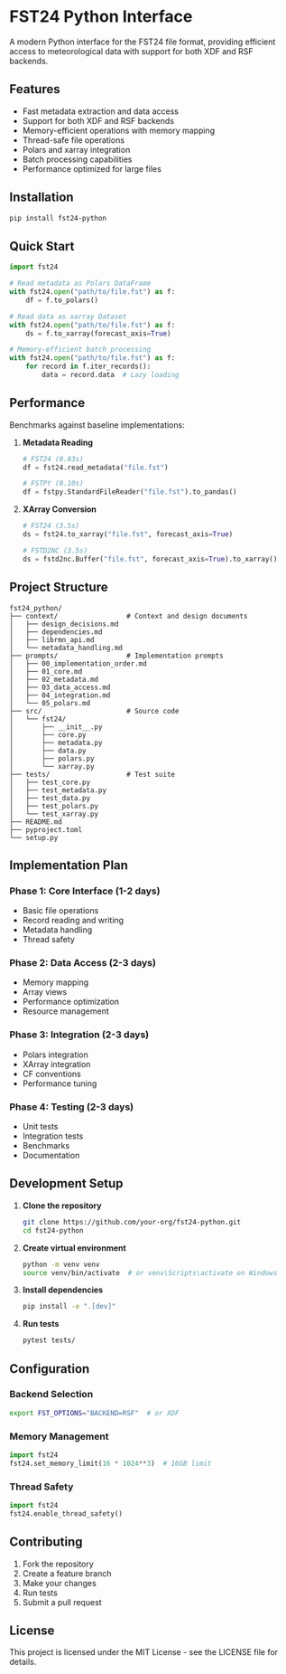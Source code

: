 # FST24 Python Interface

A modern Python interface for the FST24 file format, providing efficient access to meteorological data with support for both XDF and RSF backends.

## Features

- Fast metadata extraction and data access
- Support for both XDF and RSF backends
- Memory-efficient operations with memory mapping
- Thread-safe file operations
- Polars and xarray integration
- Batch processing capabilities
- Performance optimized for large files

## Installation

```bash
pip install fst24-python
```

## Quick Start

```python
import fst24

# Read metadata as Polars DataFrame
with fst24.open("path/to/file.fst") as f:
    df = f.to_polars()

# Read data as xarray Dataset
with fst24.open("path/to/file.fst") as f:
    ds = f.to_xarray(forecast_axis=True)

# Memory-efficient batch processing
with fst24.open("path/to/file.fst") as f:
    for record in f.iter_records():
        data = record.data  # Lazy loading
```

## Performance

Benchmarks against baseline implementations:

1. **Metadata Reading**
   ```python
   # FST24 (0.03s)
   df = fst24.read_metadata("file.fst")
   
   # FSTPY (0.10s)
   df = fstpy.StandardFileReader("file.fst").to_pandas()
   ```

2. **XArray Conversion**
   ```python
   # FST24 (3.5s)
   ds = fst24.to_xarray("file.fst", forecast_axis=True)
   
   # FSTD2NC (3.5s)
   ds = fstd2nc.Buffer("file.fst", forecast_axis=True).to_xarray()
   ```

## Project Structure

```
fst24_python/
├── context/                 # Context and design documents
│   ├── design_decisions.md
│   ├── dependencies.md
│   ├── librmn_api.md
│   └── metadata_handling.md
├── prompts/                 # Implementation prompts
│   ├── 00_implementation_order.md
│   ├── 01_core.md
│   ├── 02_metadata.md
│   ├── 03_data_access.md
│   ├── 04_integration.md
│   └── 05_polars.md
├── src/                     # Source code
│   └── fst24/
│       ├── __init__.py
│       ├── core.py
│       ├── metadata.py
│       ├── data.py
│       ├── polars.py
│       └── xarray.py
├── tests/                   # Test suite
│   ├── test_core.py
│   ├── test_metadata.py
│   ├── test_data.py
│   ├── test_polars.py
│   └── test_xarray.py
├── README.md
├── pyproject.toml
└── setup.py
```

## Implementation Plan

### Phase 1: Core Interface (1-2 days)
- Basic file operations
- Record reading and writing
- Metadata handling
- Thread safety

### Phase 2: Data Access (2-3 days)
- Memory mapping
- Array views
- Performance optimization
- Resource management

### Phase 3: Integration (2-3 days)
- Polars integration
- XArray integration
- CF conventions
- Performance tuning

### Phase 4: Testing (2-3 days)
- Unit tests
- Integration tests
- Benchmarks
- Documentation

## Development Setup

1. **Clone the repository**
   ```bash
   git clone https://github.com/your-org/fst24-python.git
   cd fst24-python
   ```

2. **Create virtual environment**
   ```bash
   python -m venv venv
   source venv/bin/activate  # or venv\Scripts\activate on Windows
   ```

3. **Install dependencies**
   ```bash
   pip install -e ".[dev]"
   ```

4. **Run tests**
   ```bash
   pytest tests/
   ```

## Configuration

### Backend Selection
```bash
export FST_OPTIONS="BACKEND=RSF"  # or XDF
```

### Memory Management
```python
import fst24
fst24.set_memory_limit(16 * 1024**3)  # 16GB limit
```

### Thread Safety
```python
import fst24
fst24.enable_thread_safety()
```

## Contributing

1. Fork the repository
2. Create a feature branch
3. Make your changes
4. Run tests
5. Submit a pull request

## License

This project is licensed under the MIT License - see the LICENSE file for details.
